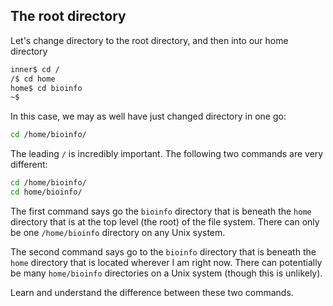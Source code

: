 ## The root directory

Let's change directory to the root directory, and then into our home directory

```bash
inner$ cd /
/$ cd home
home$ cd bioinfo
~$
```

In this case, we may as well have just changed directory in one go:
```bash
cd /home/bioinfo/
```

The leading `/` is incredibly important. The following two commands are very different:

```bash
cd /home/bioinfo/
cd home/bioinfo/
```

The first command says go the `bioinfo` directory that is beneath the `home` directory that is at the top level (the root) of the file system. There can only be one `/home/bioinfo` directory on any Unix system.

The second command says go to the `bioinfo` directory that is beneath the `home` directory that is located wherever I am right now. There can potentially be many `home/bioinfo` directories on a Unix system (though this is unlikely).

Learn and understand the difference between these two commands.
    